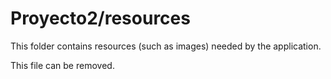 # Proyecto2/resources

This folder contains resources (such as images) needed by the application. 

This file can be removed.
